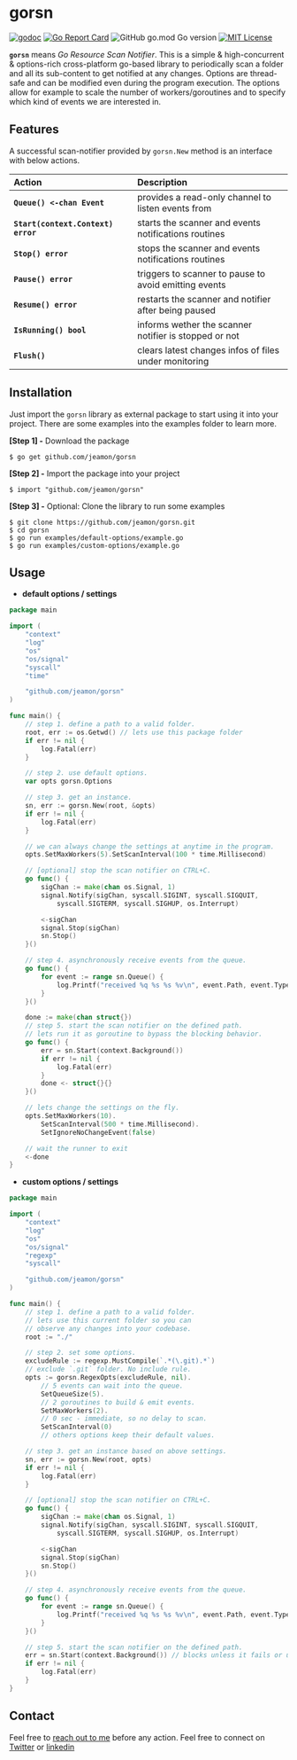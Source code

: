 # gorsn

[![godoc](https://godoc.org/github.com/jeamon/gorsn?status.svg)](https://godoc.org/github.com/jeamon/gorsn)
[![Go Report Card](https://goreportcard.com/badge/github.com/jeamon/gorsn)](https://goreportcard.com/report/github.com/jeamon/gorsn)
![GitHub go.mod Go version](https://img.shields.io/github/go-mod/go-version/jeamon/gorsn)
[![MIT License](https://img.shields.io/github/license/jeamon/gorsn)](https://github.com/jeamon/gorsn/blob/main/LICENSE)

**`gorsn`** means *Go Resource Scan Notifier*. This is a simple & high-concurrent & options-rich cross-platform go-based library to periodically scan a folder and all its sub-content to get notified at any changes. Options are thread-safe and can be modified even during the program execution. The options allow for example to scale the number of workers/goroutines and to specify which kind of events we are interested in.

## Features

A successful scan-notifier provided by `gorsn.New` method is an interface with below actions.

| Action | Description |
|:------ | :-------------------------------------- |
| **`Queue() <-chan Event`** | provides a read-only channel to listen events from |
| **`Start(context.Context) error`** | starts the scanner and events notifications routines |
| **`Stop() error`** | stops the scanner and events notifications routines |
| **`Pause() error`** | triggers to scanner to pause to avoid emitting events |
| **`Resume() error`** | restarts the scanner and notifier after being paused |
| **`IsRunning() bool`** | informs wether the scanner notifier is stopped or not |
| **`Flush()`** | clears latest changes infos of files under monitoring |

## Installation

Just import the `gorsn` library as external package to start using it into your project. There are some examples into the examples folder to learn more. 

**[Step 1] -** Download the package

```shell
$ go get github.com/jeamon/gorsn
```


**[Step 2] -** Import the package into your project

```shell
$ import "github.com/jeamon/gorsn"
```


**[Step 3] -** Optional: Clone the library to run some examples

```shell
$ git clone https://github.com/jeamon/gorsn.git
$ cd gorsn
$ go run examples/default-options/example.go
$ go run examples/custom-options/example.go
```

## Usage

* **default options / settings**

```go
package main

import (
	"context"
	"log"
	"os"
	"os/signal"
	"syscall"
	"time"

	"github.com/jeamon/gorsn"
)

func main() {
	// step 1. define a path to a valid folder.
	root, err := os.Getwd() // lets use this package folder
	if err != nil {
		log.Fatal(err)
	}

	// step 2. use default options.
	var opts gorsn.Options

	// step 3. get an instance.
	sn, err := gorsn.New(root, &opts)
	if err != nil {
		log.Fatal(err)
	}

	// we can always change the settings at anytime in the program.
	opts.SetMaxWorkers(5).SetScanInterval(100 * time.Millisecond)

	// [optional] stop the scan notifier on CTRL+C.
	go func() {
		sigChan := make(chan os.Signal, 1)
		signal.Notify(sigChan, syscall.SIGINT, syscall.SIGQUIT,
			syscall.SIGTERM, syscall.SIGHUP, os.Interrupt)

		<-sigChan
		signal.Stop(sigChan)
		sn.Stop()
	}()

	// step 4. asynchronously receive events from the queue.
	go func() {
		for event := range sn.Queue() {
			log.Printf("received %q %s %s %v\n", event.Path, event.Type, event.Name, event.Error)
		}
	}()

	done := make(chan struct{})
	// step 5. start the scan notifier on the defined path.
	// lets run it as goroutine to bypass the blocking behavior.
	go func() {
		err = sn.Start(context.Background())
		if err != nil {
			log.Fatal(err)
		}
		done <- struct{}{}
	}()

	// lets change the settings on the fly.
	opts.SetMaxWorkers(10).
		SetScanInterval(500 * time.Millisecond).
		SetIgnoreNoChangeEvent(false)

	// wait the runner to exit
	<-done
}
```

* **custom options / settings**

```go
package main

import (
	"context"
	"log"
	"os"
	"os/signal"
	"regexp"
	"syscall"

	"github.com/jeamon/gorsn"
)

func main() {
	// step 1. define a path to a valid folder.
	// lets use this current folder so you can
	// observe any changes into your codebase.
	root := "./"

	// step 2. set some options.
	excludeRule := regexp.MustCompile(`.*(\.git).*`)
	// exclude `.git` folder. No include rule.
	opts := gorsn.RegexOpts(excludeRule, nil).
		// 5 events can wait into the queue.
		SetQueueSize(5).
		// 2 goroutines to build & emit events.
		SetMaxWorkers(2).
		// 0 sec - immediate, so no delay to scan.
		SetScanInterval(0)
		// others options keep their default values.

	// step 3. get an instance based on above settings.
	sn, err := gorsn.New(root, opts)
	if err != nil {
		log.Fatal(err)
	}

	// [optional] stop the scan notifier on CTRL+C.
	go func() {
		sigChan := make(chan os.Signal, 1)
		signal.Notify(sigChan, syscall.SIGINT, syscall.SIGQUIT,
			syscall.SIGTERM, syscall.SIGHUP, os.Interrupt)

		<-sigChan
		signal.Stop(sigChan)
		sn.Stop()
	}()

	// step 4. asynchronously receive events from the queue.
	go func() {
		for event := range sn.Queue() {
			log.Printf("received %q %s %s %v\n", event.Path, event.Type, event.Name, event.Error)
		}
	}()

	// step 5. start the scan notifier on the defined path.
	err = sn.Start(context.Background()) // blocks unless it fails or until stopped.
	if err != nil {
		log.Fatal(err)
	}
}
```

## Contact

Feel free to [reach out to me](https://blog.cloudmentor-scale.com/contact) before any action. Feel free to connect on [Twitter](https://twitter.com/jerome_amon) or [linkedin](https://www.linkedin.com/in/jeromeamon/)
